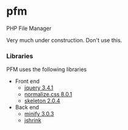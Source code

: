 # pfm
PHP File Manager

Very much under construction. Don't use this.

### Libraries
PFM uses the following libraries
* Front end
  * [jquery 3.4.1](https://jquery.com/)
  * [normalize.css 8.0.1](github.com/necolas/normalize.css)
  * [skeleton 2.0.4](http://getskeleton.com/)
* Back end
  * [minify 3.0.3](https://github.com/mrclay/minify)
  * [jshrink](https://github.com/tedious/JShrink)